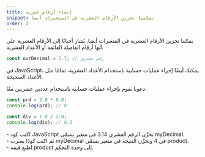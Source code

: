 ```yaml
---
title: إنشاء أرقام عشرية
snippet: يمكننا تخزين الأرقام العشرية في المتغيرات أيضا
order: 2
---
```


يمكننا تخزين الأرقام العشرية في المتغيرات أيضا. يُشار أحيانًا إلى الأرقام العشرية
على أنها أرقام الفاصلة العائمة أو الأعداد العشرية.

```js
const ourDecimal = 5.7; // رقم عشري
```

في JavaScript، يمكنك أيضًا إجراء عمليات حسابية باستخدام الأعداد العشرية، تمامًا
مثل الأعداد الصحيحة.

دعونا نقوم بإجراء عمليات حسابية باستخدام عددين عشريين معًا.

```js
const prd = 2.0 * 0.0;
console.log(prd); // 0

const div = 1.0 / 2.0;
console.log(div); // 0.5
```
<div class="quiz">
- اكتب كود JavaScript يخزّن الرقم العشري 3.14 في متغير يسمّى myDecimal.<br>
- ثم اكتب كودًا يضرب myDecimal في 4 ويخزّن النتيجة في متغير يسمّى product.<br>
- اطبع قيمة product إلى وحدة التحكم.<br>
</div>
